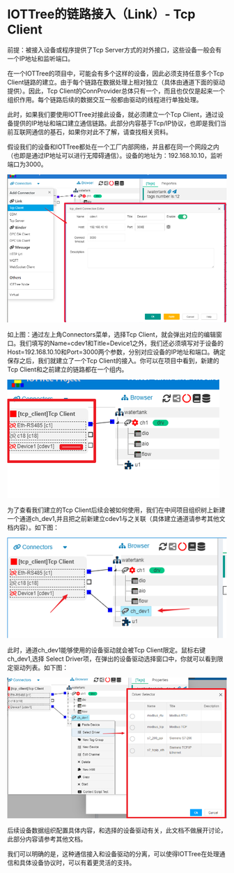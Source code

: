 
IOTTree的链路接入（Link）- Tcp Client
==




前提：被接入设备或程序提供了Tcp Server方式的对外接口，这些设备一般会有一个IP地址和监听端口。

在一个IOTTree的项目中，可能会有多个这样的设备，因此必须支持任意多个Tcp Client链路的建立。由于每个链路在数据处理上相对独立（具体由通道下面的驱动提供）。因此，Tcp Client的ConnProvider总体只有一个，而且也仅仅是起来一个组织作用。每个链路后续的数据交互一般都由驱动的线程进行单独处理。

此时，如果我们要使用IOTTree对接此设备，就必须建立一个Tcp Client，通过设备提供的IP地址和端口建立通信链路。此部分内容基于Tcp/IP协议，也即是我们当前互联网通信的基石，如果你对此不了解，请查找相关资料。

假设我们的设备和IOTTree都处在一个工厂内部网络，并且都在同一个网段之内（也即是通过IP地址可以进行无障碍通信）。设备的地址为：192.168.10.10，监听端口为3000。

<img src="../img/conn/c004.png">

如上图：通过左上角Connectors菜单，选择Tcp Client，就会弹出对应的编辑窗口。我们填写的Name=cdev1和Title=Device1之外，我们还必须填写对于设备的Host=192.168.10.10和Port=3000两个参数，分别对应设备的IP地址和端口。确定保存之后，我们就建立了一个Tcp Client的接入。你可以在项目中看到，新建的Tcp Client和之前建立的链路都在一个组内。

<img src="../img/conn/c005.png">

为了查看我们建立的Tcp Client后续会被如何使用，我们在中间项目组织树上新建一个通道ch_dev1,并且把之前新建立cdev1与之关联（具体建立通道请参考其他文档内容）。如下图：

<img src="../img/conn/c006.png">

此时，通道ch_dev1能够使用的设备驱动就会被Tcp Client限定。鼠标右键ch_dev1,选择 Select Driver项，在弹出的设备驱动选择窗口中，你就可以看到限定驱动列表。如下图：

<img src="../img/conn/c007.png">

后续设备数据组织配置具体内容，和选择的设备驱动有关，此文档不做展开讨论，此部分内容请参考其他文档。

我们可以明确的是，这种通信接入和设备驱动的分离，可以使得IOTTree在处理通信和具体设备协议时，可以有着更灵活的支持。


